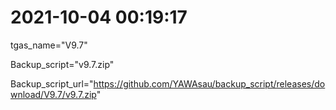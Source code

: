 # 2021-10-04 00:19:17

tgas_name="V9.7"

Backup_script="v9.7.zip"

Backup_script_url="https://github.com/YAWAsau/backup_script/releases/download/V9.7/v9.7.zip"
